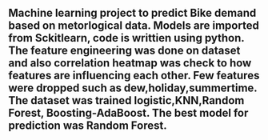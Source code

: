 ## Machine learning project to predict Bike demand based on metorlogical data. Models are imported from Sckitlearn, code is writtien using python. The feature engineering was done on dataset and also correlation heatmap was check to how features are influencing each other. Few features were dropped such as dew,holiday,summertime. The dataset was trained logistic,KNN,Random Forest, Boosting-AdaBoost. The best model for prediction was Random Forest.
